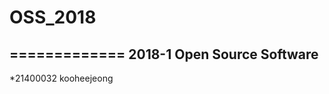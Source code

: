 # OSS_2018
=============
2018-1 Open Source Software
------------------------------
*21400032 kooheejeong

